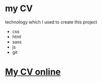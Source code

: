 # my CV
technology which I used to create this project
* css
* html
* sass
* js
* git

# [My CV online](https://dymitrgafarowski.github.io/cv/)